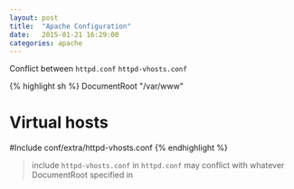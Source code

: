 ```yaml
---
layout: post
title:  "Apache Configuration"
date:   2015-01-21 16:29:00
categories: apache
---
```


Conflict between `httpd.conf` `httpd-vhosts.conf`

{% highlight sh %}
DocumentRoot "/var/www"

# Virtual hosts
#Include conf/extra/httpd-vhosts.conf
{% endhighlight %}

> include `httpd-vhosts.conf` in `httpd.conf` may conflict with whatever DocumentRoot specified in 